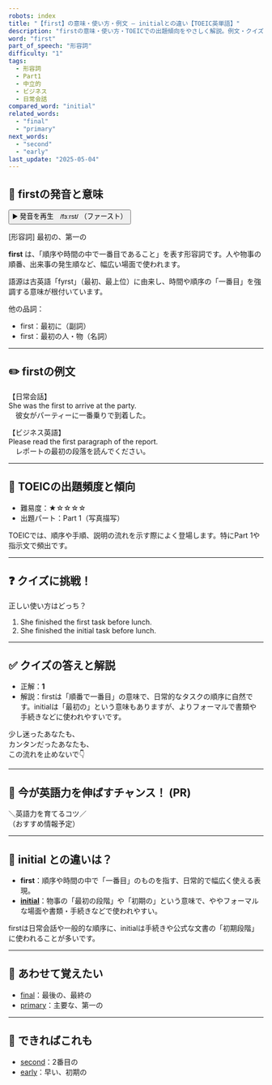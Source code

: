 ```yaml
---
robots: index
title: "【first】の意味・使い方・例文 ― initialとの違い【TOEIC英単語】"
description: "firstの意味・使い方・TOEICでの出題傾向をやさしく解説。例文・クイズ付きでinitialとの違いもわかりやすく学べます。"
word: "first"
part_of_speech: "形容詞"
difficulty: "1"
tags:
  - 形容詞
  - Part1
  - 中立的
  - ビジネス
  - 日常会話
compared_word: "initial"
related_words:
  - "final"
  - "primary"
next_words:
  - "second"
  - "early"
last_update: "2025-05-04"
---
```


## 🔰 firstの発音と意味

<button class="play-audio" onclick="playTTS('first')">
  <span class="play-audio-main">
    ▶️ 発音を再生　/fɜːrst/
  </span>
  <span class="play-audio-sub">
    （ファースト）
  </span>
</button>

[形容詞] 最初の、第一の

**first** は、「順序や時間の中で一番目であること」を表す形容詞です。人や物事の順番、出来事の発生順など、幅広い場面で使われます。

語源は古英語「fyrst」（最初、最上位）に由来し、時間や順序の「一番目」を強調する意味が根付いています。

他の品詞：  
- first：最初に（副詞）
- first：最初の人・物（名詞）

---

## ✏️ firstの例文

【日常会話】  
She was the first to arrive at the party.  
　彼女がパーティーに一番乗りで到着した。

【ビジネス英語】  
Please read the first paragraph of the report.  
　レポートの最初の段落を読んでください。

---

## 🎯 TOEICの出題頻度と傾向

- 難易度：★☆☆☆☆
- 出題パート：Part 1（写真描写）

TOEICでは、順序や手順、説明の流れを示す際によく登場します。特にPart 1や指示文で頻出です。

---

## ❓ クイズに挑戦！

正しい使い方はどっち？

1. She finished the first task before lunch.  
2. She finished the initial task before lunch.

---

## ✅ クイズの答えと解説

- 正解：**1**
- 解説：firstは「順番で一番目」の意味で、日常的なタスクの順序に自然です。initialは「最初の」という意味もありますが、よりフォーマルで書類や手続きなどに使われやすいです。

少し迷ったあなたも、  
カンタンだったあなたも、  
この流れを止めないで👇️

---

## 🚀 今が英語力を伸ばすチャンス！ (PR)

<div class="info-center">
＼英語力を育てるコツ／<br>  
（おすすめ情報予定）
</div>

---

## 🤔  initial との違いは？

- **first**：順序や時間の中で「一番目」のものを指す、日常的で幅広く使える表現。
- **[initial](/initial)**：物事の「最初の段階」や「初期の」という意味で、ややフォーマルな場面や書類・手続きなどで使われやすい。

firstは日常会話や一般的な順序に、initialは手続きや公式な文書の「初期段階」に使われることが多いです。

---

## 🧩 あわせて覚えたい

- [final](/final)：最後の、最終の
- [primary](/primary)：主要な、第一の

---

## 📖 できればこれも

- [second](/second)：2番目の
- [early](/early)：早い、初期の

<!-- cvid: aid36_bid04 -->
